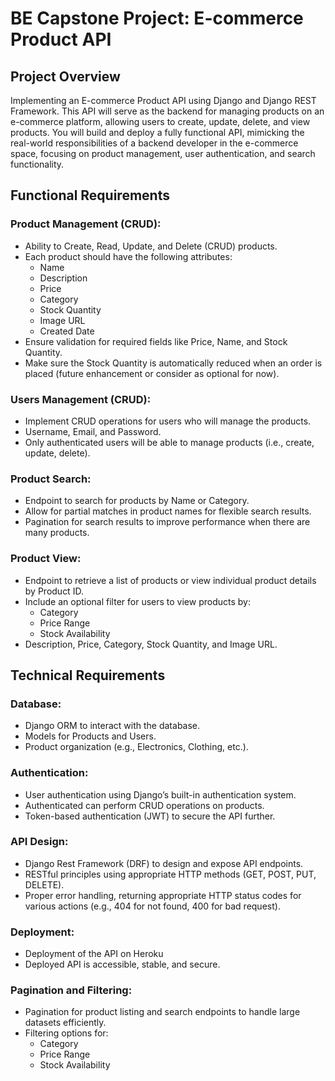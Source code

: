 # **BE Capstone Project: E-commerce Product API**

## **Project Overview**
Implementing an E-commerce Product API using Django and Django REST Framework. This API will serve as the backend for managing products on an e-commerce platform, allowing users to create, update, delete, and view products. You will build and deploy a fully functional API, mimicking the real-world responsibilities of a backend developer in the e-commerce space, focusing on product management, user authentication, and search functionality.

## **Functional Requirements**

### **Product Management (CRUD):**
- Ability to Create, Read, Update, and Delete (CRUD) products.
- Each product should have the following attributes:
  - Name
  - Description
  - Price
  - Category
  - Stock Quantity
  - Image URL
  - Created Date
- Ensure validation for required fields like Price, Name, and Stock Quantity.
- Make sure the Stock Quantity is automatically reduced when an order is placed (future enhancement or consider as optional for now).

### Users Management (CRUD):
- Implement CRUD operations for users who will manage the products.
- Username, Email, and Password.
- Only authenticated users will be able to manage products (i.e., create, update, delete).

### Product Search:
- Endpoint to search for products by Name or Category.
- Allow for partial matches in product names for flexible search results.
- Pagination for search results to improve performance when there are many products.

### **Product View:**
- Endpoint to retrieve a list of products or view individual product details by Product ID.
- Include an optional filter for users to view products by:
  - Category
  - Price Range
  - Stock Availability
- Description, Price, Category, Stock Quantity, and Image URL.

## **Technical Requirements**

### **Database:**
- Django ORM to interact with the database.
- Models for Products and Users.
- Product organization (e.g., Electronics, Clothing, etc.).

### **Authentication:**
- User authentication using Django’s built-in authentication system.
- Authenticated can perform CRUD operations on products.
- Token-based authentication (JWT) to secure the API further.

### **API Design:**
- Django Rest Framework (DRF) to design and expose API endpoints.
- RESTful principles using appropriate HTTP methods (GET, POST, PUT, DELETE).
- Proper error handling, returning appropriate HTTP status codes for various actions (e.g., 404 for not found, 400 for bad request).

### **Deployment:**
- Deployment of the API on Heroku
- Deployed API is accessible, stable, and secure.

### Pagination and Filtering:
- Pagination for product listing and search endpoints to handle large datasets efficiently.
- Filtering options for:
  - Category
  - Price Range
  - Stock Availability
